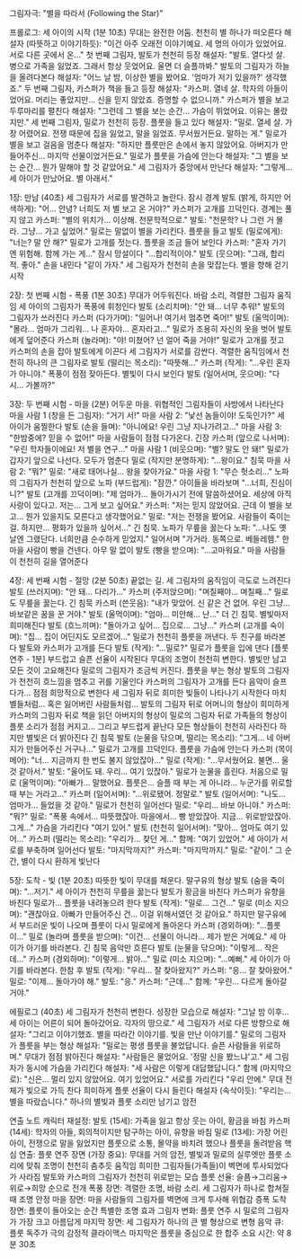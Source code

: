 그림자극: "별을 따라서 (Following the Star)"

프롤로그: 세 아이의 시작 (1분 10초)
무대는 완전한 어둠. 천천히 별 하나가 떠오른다
해설자 (따뜻하고 이야기하듯): "이건 아주 오래전 이야기예요. 세 명의 아이가 있었어요. 서로 다른 곳에서 온..."
첫 번째 그림자, 발토가 천천히 등장
해설자: "발토. 열다섯 살. 병으로 가족을 잃었죠. 그래서 항상 웃었어요. 울면 더 슬플까봐."
발토의 그림자가 하늘을 올려다본다
해설자: "어느 날 밤, 이상한 별을 봤어요. '엄마가 저기 있을까?' 생각했죠."
두 번째 그림자, 카스퍼가 책을 들고 등장
해설자: "카스퍼. 열네 살. 학자의 아들이었어요. 머리는 좋았지만... 신을 믿지 않았죠. 증명할 수 없으니까."
카스퍼가 별을 보고 두루마리를 펼친다
해설자: "그런데 그 별을 보는 순간... 가슴이 뛰었어요. 이유는 몰랐지만."
세 번째 그림자, 밀로가 천천히 등장. 플룻을 들고 있다
해설자: "밀로. 열세 살. 가장 어렸어요. 전쟁 때문에 집을 잃었고, 말을 잃었죠. 무서웠거든요. 말하는 게."
밀로가 별을 보고 걸음을 멈춘다
해설자: "하지만 플룻만은 손에서 놓지 않았어요. 아버지가 만들어주신... 마지막 선물이었거든요."
밀로가 플룻을 가슴에 안는다
해설자: "그 별을 보는 순간... 뭔가 말해야 할 것 같았어요."
세 그림자가 중앙에서 만난다
해설자: "그렇게... 세 아이가 만났어요. 별 아래서."

1장: 만남 (40초)
세 그림자가 서로를 발견하고 놀란다. 잠시 경계
발토 (밝게, 하지만 어색하게): "어... 안녕? 너희도 저 별 보고 온 거야?"
카스퍼가 고개를 끄덕인다. 경계는 풀지 않고
카스퍼: "별의 위치가... 이상해. 천문학적으로."
발토: "천문학? 나 그런 거 몰라. 그냥... 가고 싶었어."
밀로는 말없이 별을 가리킨다. 플룻을 들고
발토 (밀로에게): "너는? 말 안 해?"
밀로가 고개를 젓는다. 플룻을 조금 들어 보인다
카스퍼: "혼자 가기엔 위험해. 함께 가는 게..." 잠시 망설이다 "...합리적이야."
발토 (웃으며): "그래, 합리적. 좋아." 손을 내민다 "같이 가자."
세 그림자가 천천히 손을 맞잡는다. 별을 향해 걷기 시작

2장: 첫 번째 시험 - 폭풍 (1분 30초)
무대가 어두워진다. 바람 소리, 격렬한 그림자 움직임 세 아이의 그림자가 폭풍에 휘청인다
발토 (소리치며): "안 돼... 너무 추워!"
발토의 그림자가 쓰러진다
카스퍼 (다가가며): "일어나! 여기서 멈추면 죽어!"
발토 (울먹이며): "몰라... 엄마가 그리워... 나 혼자야... 혼자라고..."
밀로가 조용히 자신의 옷을 벗어 발토에게 덮어준다
카스퍼 (놀라며): "야! 미쳤어? 넌 얼어 죽을 거야!"
밀로가 고개를 젓고 카스퍼의 손을 잡아 발토에게 이끈다 세 그림자가 서로를 감싼다. 격렬한 움직임에서 천천히 하나의 큰 그림자로
발토 (떨리는 목소리): "따뜻해..."
카스퍼 (작게): "...우린 혼자가 아니야."
폭풍이 점점 잦아든다. 별빛이 다시 보인다
발토 (일어서며, 웃으며): "다시... 가볼까?"

3장: 두 번째 시험 - 마을 (2분)
어두운 마을. 위협적인 그림자들이 사방에서 나타난다
마을 사람 1 (창을 든 그림자): "거기 서!"
마을 사람 2: "낯선 놈들이야! 도둑인가?"
세 아이가 움찔한다
발토 (손을 들며): "아니에요! 우린 그냥 지나가려고..."
마을 사람 3: "한밤중에? 믿을 수 없어!"
마을 사람들이 점점 다가온다. 긴장
카스퍼 (앞으로 나서며): "우린 학자들이에요! 저 별을 연구..."
마을 사람 1 (비웃으며): "별? 말도 안 돼!"
밀로가 갑자기 앞으로 나선다. 모두가 멈춘다
밀로 (작지만 분명하게): "...왕이요."
침묵
마을 사람 2: "뭐?"
밀로: "새로 태어나실... 왕을 찾아가요."
마을 사람 1: "무슨 헛소리..."
노파의 그림자가 천천히 앞으로
노파 (부드럽게): "잠깐." 아이들을 바라보며 "...너희, 진심이니?"
발토 (고개를 끄덕이며): "제 엄마가... 돌아가시기 전에 말씀하셨어요. 세상에 아직 사랑이 있다고. 저는... 그게 보고 싶어요."
카스퍼: "저는 믿지 않았어요. 근데 이 별을 보고... 뭔가 있을지도 모른다고 생각했어요."
밀로: "저는 전쟁을 봤어요. 사람들이 죽이는 걸. 하지만... 평화가 있을까 싶어서..."
긴 침묵. 노파가 무릎을 꿇는다
노파: "...나도 옛날엔 그랬단다. 너희만큼 순수하게 믿었지." 일어서며 "가거라. 동쪽으로. 베들레헴."
한 마을 사람이 빵을 건넨다. 아무 말 없이
발토 (빵을 받으며): "...고마워요."
마을 사람들이 천천히 길을 열어준다

4장: 세 번째 시험 - 절망 (2분 50초)
끝없는 길. 세 그림자의 움직임이 극도로 느려진다
발토 (쓰러지며): "안 돼... 다리가..."
카스퍼 (주저앉으며): "며칠째야... 며칠째..."
밀로도 무릎을 꿇는다. 긴 침묵
카스퍼 (쓴웃음): "내가 맞았어. 신 같은 건 없어. 우린 그냥... 바보같은 꿈을 꾼 거야."
발토 (울먹이며): "엄마... 미안해... 난..."
더 긴 침묵. 별빛마저 희미해진다
발토 (흐느끼며): "돌아가고 싶어... 집으로... 그냥..."
카스퍼 (고개를 숙이며): "집... 집이 어딘지도 모르겠어..."
밀로가 천천히 플룻을 꺼낸다. 두 친구를 바라본다 발토와 카스퍼가 고개를 든다
발토 (작게): "...밀로?"
밀로가 플룻을 입에 댄다
[플룻 연주 - 1분]
부드럽고 슬픈 선율이 시작된다 무대의 조명이 천천히 변한다. 별빛만 남고 모든 것이 고요해진다
밀로의 그림자가 조금씩 커진다. 플룻을 부는 형상
발토의 그림자가 천천히 흐느낌을 멈추고 귀를 기울인다 카스퍼의 그림자가 고개를 든다
음악이 슬프다가... 점점 희망적으로 변한다 세 그림자 뒤로 희미한 빛들이 나타나기 시작한다 마치 별들처럼... 혹은 잃어버린 사람들처럼...
발토의 그림자 뒤로 어머니의 형상이 희미하게 카스퍼의 그림자 뒤로 책을 읽던 아버지의 형상이 밀로의 그림자 뒤로 가족들의 형상이
플룻 소리가 점점 커지고... 그리고 부드럽게 끝난다
모든 형상들이 천천히 사라진다 하지만 별빛은 더 밝아진다
긴 침묵
발토 (눈물을 닦으며, 떨리는 목소리): "그게... 네 아버지가 만들어주신 거구나..."
밀로가 고개를 끄덕인다. 플룻을 가슴에 안는다
카스퍼 (목이 메어): "너... 지금까지 한 번도 불지 않았잖아..."
밀로 (작게): "...무서웠어요. 불면... 울 것 같아서."
발토: "울어도 돼. 우리... 여기 있잖아."
밀로가 눈물을 흘린다. 처음으로
밀로 (울먹이며): "아빠가... 말했어요. 플룻은... 슬플 때 부는 게 아니라... 누군가를 위로할 때 부는 거라고..."
카스퍼 (일어서며): "...위로됐어. 정말로."
발토 (일어서며): "나도... 엄마가... 들었을 것 같아."
밀로가 천천히 일어선다
밀로: "우리... 바보 아니야."
카스퍼: "뭐?"
밀로: "폭풍 속에서... 따뜻했잖아. 마을에서... 빵 받았잖아. 지금... 위로받았잖아. 그게..." 가슴을 가리킨다 "여기 있어."
발토 (천천히 일어서며): "맞아... 엄마도 여기 있어..."
카스퍼 (떨리는 목소리): "우리가... 찾던 게..."
함께: "여기 있었어."
세 아이가 서로를 부축하며 일어선다
발토: "마지막까지?"
카스퍼: "마지막까지."
밀로: "같이."
그 순간, 별이 다시 환하게 빛난다

5장: 도착 - 빛 (1분 20초)
따뜻한 빛이 무대를 채운다. 말구유의 형상
발토 (숨을 죽이며): "...저기."
세 아이가 천천히 무릎을 꿇는다
발토가 황금을 바친다 카스퍼가 유향을 바친다 밀로가... 플룻을 내려놓으려 한다
발토 (작게): "밀로... 그건..."
밀로 (미소 지으며): "괜찮아요. 아빠가 만들어주신 건... 이걸 위해서였던 것 같아요."
하지만 말구유에서 부드러운 빛이 나오며 플룻이 다시 밀로에게 돌아온다
카스퍼 (경외하며): "...플룻이..."
밀로 (놀라며 플룻을 받으며): "이건... 선물이 아니라... 제가 받은 거예요."
세 아이가 아기를 바라본다. 긴 침묵 음악만 흐른다
발토 (눈물을 닦으며): "이렇게... 작은데..."
카스퍼 (경외하며): "이렇게... 밝아..."
밀로 (미소 지으며): "...예뻐."
세 아이가 아기를 바라본다. 한참 후
발토 (작게): "우리... 잘 찾아왔지?"
카스퍼: "응... 잘 찾아왔어."
밀로: "이제... 돌아가야 해."
발토: "응."
카스퍼: "근데..."
함께: "우린... 다르게 돌아갈 거야."

에필로그 (40초)
세 그림자가 천천히 변한다. 성장한 모습으로
해설자: "그날 밤 이후... 세 아이는 어른이 되어 돌아갔어요. 각자의 땅으로."
세 그림자가 서로 다른 방향으로
해설자: "그리고 이야기했죠. 별을 따라간 이야기를. 빛을 만난 이야기를."
밀로의 그림자가 플룻을 부는 형상
해설자: "밀로는 평생 플룻을 불었답니다. 슬픈 사람들을 위로하며."
무대가 점점 밝아진다
해설자: "사람들은 물었어요. '정말 신을 봤느냐'고."
세 그림자가 동시에 가슴을 가리킨다
해설자: "세 사람은 이렇게 대답했답니다."
함께 (마지막으로): "신은... 멀리 있지 않았어요. 여기 있었어요." 서로를 가리킨다 "우리 안에."
무대 전체가 빛으로 가득 찬다 희미하게 플룻 선율이 다시 들린다
해설자 (속삭이듯): "우리는... 별을 따랐습니다."
하나의 별빛과 플룻 소리만 남기고 암전

연출 노트
캐릭터 재설정:
발토 (15세): 가족을 잃고 항상 웃는 아이, 황금을 바침
카스퍼 (14세): 학자의 아들, 회의적이지만 탐구하는 아이, 유향을 바침
밀로 (13세): 가장 어린 아이, 전쟁으로 말을 잃었지만 플룻으로 소통, 몰약을 바치려 했으나 플룻을 돌려받음
핵심 연출:
플룻 연주 장면 (가장 중요):
무대를 거의 암전, 별빛과 밀로의 실루엣만
플룻 소리에 맞춰 조명이 천천히 춤추듯 움직임
희미한 그림자들(가족들)이 벽면에 투사되었다가 사라짐
발토와 카스퍼의 그림자가 천천히 위로받는 모습
플룻 선율: 슬픔→그리움→위로→희망 순으로 전개
폭풍 장면: 격렬한 조명, 바람 소리. 세 그림자가 하나로 합쳐질 때 조명 안정
마을 장면: 마을 사람들의 그림자를 벽면에 크게 투사해 위협감 증폭
도착 장면: 플룻이 돌아오는 순간 특별한 조명 효과
그림자 변화:
플룻 연주 시 밀로의 그림자가 가장 크고 아름답게
마지막 장면: 세 그림자가 하나의 큰 별 형상으로 변형
음악 큐:
플룻 독주가 극의 감정적 클라이맥스
마지막은 플룻을 중심으로 한 합주
소요 시간: 약 8분 30초
